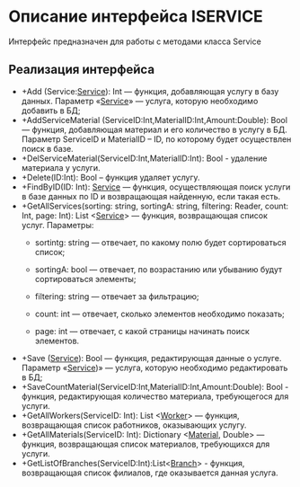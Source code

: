 # Описание интерфейса ISERVICE
Интерфейс предназначен для работы с методами класса Service

## Реализация интерфейса
* +Add (Service:[Service](https://github.com/To4ilko1/TatooParlor/blob/master/docs/Service.md "объект класса Service")): Int — функция, добавляющая услугу в базу данных. Параметр «[Service](https://github.com/To4ilko1/TatooParlor/blob/master/docs/Service.md "объект класса Service")» — услуга, 
которую необходимо добавить в БД;
* +AddServiceMaterial (ServiceID:Int,MaterialID:Int,Amount:Double): Bool — функция, добавляющая материал и его количество в услугу в БД. Параметр ServiceID и MaterialID – ID, по которому будет осуществлен поиск в базе.
* +DelServiceMaterial(ServiceID:Int,MaterialID:Int): Bool - удаление материала у услуги.
* +Delete(ID:Int): Bool – функция удаляет услугу.
* +FindByID(ID: Int): [Service](https://github.com/To4ilko1/TatooParlor/blob/master/docs/Service.md "объект класса Service")  — функция, осуществляющая поиск услуги в базе данных по ID и возвращающая найденную, если такая есть.
* +GetAllServices(sorting: string, sortingA: string, filtering: Reader, count: Int, page: Int): List <[Service](https://github.com/To4ilko1/TatooParlor/blob/master/docs/Service.md "объект класса Service")> — функция, возвращающая список услуг. 
Параметры: 
	* sortintg: string — отвечает, по какому полю будет сортироваться список;
  
	* sortingA: bool — отвечает, по возрастанию или убыванию будут сортироваться элементы;
  
	* filtering: string — отвечает за фильтрацию;
  
	* count: int — отвечает, сколько элементов необходимо показать;
  
	* page: int — отвечает, с какой страницы начинать поиск элементов.
* +Save ([Service](https://github.com/To4ilko1/TatooParlor/blob/master/docs/Service.md "объект класса Service")): Bool — функция, редактирующая данные о услуге. Параметр «[Service](https://github.com/To4ilko1/TatooParlor/blob/master/docs/Service.md "объект класса Service"))» — 
услуга, которую необходимо редактировать в БД;
* +SaveCountMaterial(ServiceID:Int,MaterialID:Int,Amount:Double): Bool - функция, редактирующая количество материала, требующегося для услуги.
* +GetAllWorkers(ServiceID: Int): List <[Worker](https://github.com/To4ilko1/TatooParlor/blob/master/docs/Worker.md "объект класса Worker")> — функция, возвращающая список работников, оказывающих услугу.
* +GetAllMaterials(ServiceID: Int): Dictionary <[Material](https://github.com/To4ilko1/TatooParlor/blob/master/docs/Material.md "объект класса Material"), Double> — функция, возвращающая список материалов, требующихся для услуги.
* +GetListOfBranches(ServiceID:Int):List<[Branch](https://github.com/To4ilko1/TatooParlor/blob/master/docs/Branch.md "объект класса Branch")> - функция, возвращающая список филиалов, где оказывается данная услуга.